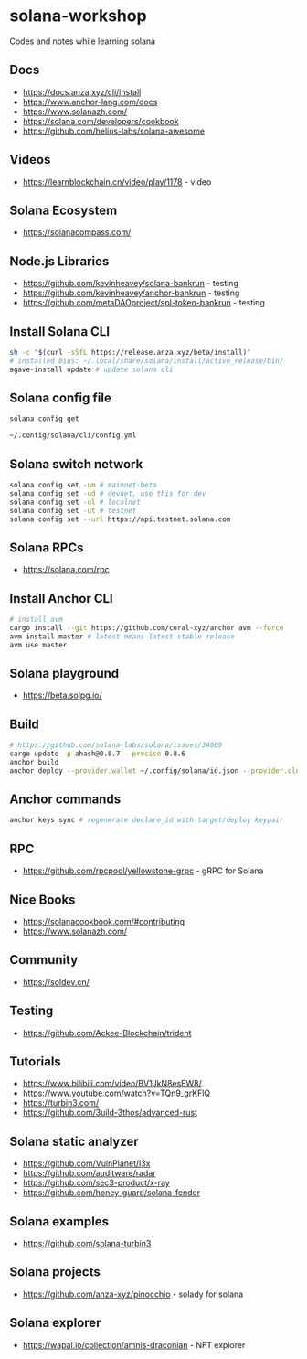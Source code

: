 # solana-workshop

Codes and notes while learning solana

## Docs

* <https://docs.anza.xyz/cli/install>
* <https://www.anchor-lang.com/docs>
* <https://www.solanazh.com/>
* <https://solana.com/developers/cookbook>
* <https://github.com/helius-labs/solana-awesome>

## Videos

* <https://learnblockchain.cn/video/play/1178> - video

## Solana Ecosystem

* <https://solanacompass.com/>

## Node.js Libraries

* <https://github.com/kevinheavey/solana-bankrun> - testing
* <https://github.com/kevinheavey/anchor-bankrun> - testing
* <https://github.com/metaDAOproject/spl-token-bankrun> - testing

## Install Solana CLI

```sh
sh -c "$(curl -sSfL https://release.anza.xyz/beta/install)"
# installed bins: ~/.local/share/solana/install/active_release/bin/
agave-install update # update solana cli
```

## Solana config file

```sh
solana config get
```

```sh
~/.config/solana/cli/config.yml
```

## Solana switch network

```sh
solana config set -um # mainnet-beta
solana config set -ud # devnet, use this for dev
solana config set -ul # localnet
solana config set -ut # testnet
solana config set --url https://api.testnet.solana.com
```

## Solana RPCs

* <https://solana.com/rpc>

## Install Anchor CLI

```sh
# install avm
cargo install --git https://github.com/coral-xyz/anchor avm --force
avm install master # latest means latest stable release
avm use master
```

## Solana playground

* <https://beta.solpg.io/>

## Build

```sh
# https://github.com/solana-labs/solana/issues/34609
cargo update -p ahash@0.8.7 --precise 0.8.6
anchor build
anchor deploy --provider.wallet ~/.config/solana/id.json --provider.cluster devnet
```

## Anchor commands

```sh
anchor keys sync # regenerate declare_id with target/deploy keypair
```

## RPC

* <https://github.com/rpcpool/yellowstone-grpc> - gRPC for Solana

## Nice Books

* <https://solanacookbook.com/#contributing>
* <https://www.solanazh.com/>

## Community

* <https://soldev.cn/>

## Testing

* <https://github.com/Ackee-Blockchain/trident>

## Tutorials

* <https://www.bilibili.com/video/BV1JkN8esEW8/>
* <https://www.youtube.com/watch?v=TQn9_grKFlQ>
* <https://turbin3.com/>
* <https://github.com/3uild-3thos/advanced-rust>

## Solana static analyzer

* <https://github.com/VulnPlanet/l3x>
* <https://github.com/auditware/radar>
* <https://github.com/sec3-product/x-ray>
* <https://github.com/honey-guard/solana-fender>

## Solana examples

* <https://github.com/solana-turbin3>

## Solana projects

* <https://github.com/anza-xyz/pinocchio> - solady for solana

## Solana explorer

* <https://wapal.io/collection/amnis-draconian> - NFT explorer